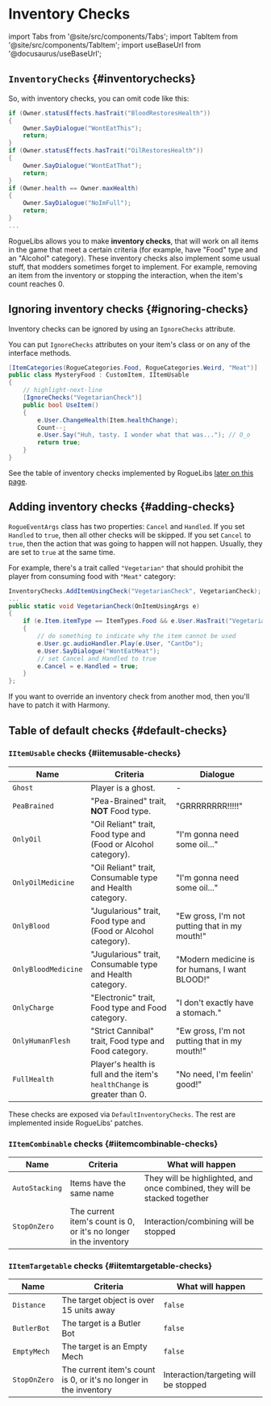 # Inventory Checks

import Tabs from '@site/src/components/Tabs';
import TabItem from '@site/src/components/TabItem';
import useBaseUrl from '@docusaurus/useBaseUrl';

## `InventoryChecks` {#inventorychecks}

So, with inventory checks, you can omit code like this:

```csharp
if (Owner.statusEffects.hasTrait("BloodRestoresHealth"))
{
    Owner.SayDialogue("WontEatThis");
    return;
}
if (Owner.statusEffects.hasTrait("OilRestoresHealth"))
{
    Owner.SayDialogue("WontEatThat");
    return;
}
if (Owner.health == Owner.maxHealth)
{
    Owner.SayDialogue("NoImFull");
    return;
}
...
```

RogueLibs allows you to make **inventory checks**, that will work on all items in the game that meet a certain criteria (for example, have "Food" type and an "Alcohol" category). These inventory checks also implement some usual stuff, that modders sometimes forget to implement. For example, removing an item from the inventory or stopping the interaction, when the item's count reaches 0.

## Ignoring inventory checks {#ignoring-checks}

Inventory checks can be ignored by using an `IgnoreChecks` attribute.

You can put `IgnoreChecks` attributes on your item's class or on any of the interface methods.

```csharp
[ItemCategories(RogueCategories.Food, RogueCategories.Weird, "Meat")]
public class MysteryFood : CustomItem, IItemUsable
{
    // highlight-next-line
    [IgnoreChecks("VegetarianCheck")]
    public bool UseItem()
    {
        e.User.ChangeHealth(Item.healthChange);
        Count--;
        e.User.Say("Huh, tasty. I wonder what that was..."); // O_o
        return true;
    }
}
```

See the table of inventory checks implemented by RogueLibs [later on this page](#default-checks).

## Adding inventory checks {#adding-checks}

`RogueEventArgs` class has two properties: `Cancel` and `Handled`. If you set `Handled` to `true`, then all other checks will be skipped. If you set `Cancel` to `true`, then the action that was going to happen will not happen. Usually, they are set to `true` at the same time.

For example, there's a trait called `"Vegetarian"` that should prohibit the player from consuming food with `"Meat"` category:

```csharp
InventoryChecks.AddItemUsingCheck("VegetarianCheck", VegetarianCheck);
...
public static void VegetarianCheck(OnItemUsingArgs e)
{
    if (e.Item.itemType == ItemTypes.Food && e.User.HasTrait("Vegetarian") && e.Item.Categories.Contains("Meat"))
    {
        // do something to indicate why the item cannot be used
        e.User.gc.audioHandler.Play(e.User, "CantDo");
        e.User.SayDialogue("WontEatMeat");
        // set Cancel and Handled to true
        e.Cancel = e.Handled = true;
    }
};
```

If you want to override an inventory check from another mod, then you'll have to patch it with Harmony.

## Table of default checks {#default-checks}

### `IItemUsable` checks {#iitemusable-checks}

Name | Criteria | Dialogue
-----|----------|---------
`Ghost` | Player is a ghost. | -
`PeaBrained` | "Pea-Brained" trait, **NOT** Food type. | "GRRRRRRRR!!!!!"
`OnlyOil` | "Oil Reliant" trait, Food type and (Food or Alcohol category). | "I'm gonna need some oil..."
`OnlyOilMedicine` | "Oil Reliant" trait, Consumable type and Health category. | "I'm gonna need some oil..."
`OnlyBlood` | "Jugularious" trait, Food type and (Food or Alcohol category). | "Ew gross, I'm not putting that in my mouth!"
`OnlyBloodMedicine` | "Jugularious" trait, Consumable type and Health category. | "Modern medicine is for humans, I want BLOOD!"
`OnlyCharge` | "Electronic" trait, Food type and Food category. | "I don't exactly have a stomach."
`OnlyHumanFlesh` | "Strict Cannibal" trait, Food type and Food category. | "Ew gross, I'm not putting that in my mouth!"
`FullHealth` | Player's health is full and the item's `healthChange` is greater than 0. | "No need, I'm feelin' good!"

These checks are exposed via `DefaultInventoryChecks`. The rest are implemented inside RogueLibs' patches.

### `IItemCombinable` checks {#iitemcombinable-checks}

Name | Criteria | What will happen
-----|----------|-----------------
`AutoStacking` | Items have the same name | They will be highlighted, and once combined, they will be stacked together
`StopOnZero` | The current item's count is 0, or it's no longer in the inventory | Interaction/combining will be stopped

### `IItemTargetable` checks {#iitemtargetable-checks}

Name | Criteria | What will happen
-----|----------|-----------------
`Distance` | The target object is over 15 units away | `false`
`ButlerBot` | The target is a Butler Bot | `false`
`EmptyMech` | The target is an Empty Mech | `false`
`StopOnZero` | The current item's count is 0, or it's no longer in the inventory | Interaction/targeting will be stopped
